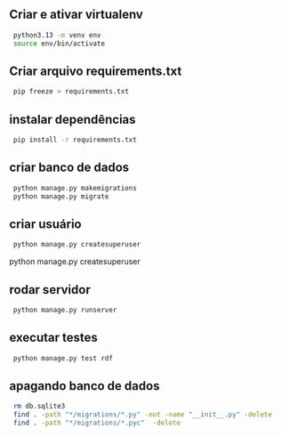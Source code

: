 ## Criar e ativar virtualenv

```bash
 python3.13 -m venv env
 source env/bin/activate
```

## Criar arquivo requirements.txt

```bash
 pip freeze > requirements.txt
```

## instalar dependências

```bash
 pip install -r requirements.txt
```

## criar banco de dados

```bash
 python manage.py makemigrations
 python manage.py migrate
```

## criar usuário

```bash
 python manage.py createsuperuser
```

python manage.py createsuperuser

## rodar servidor

```bash
 python manage.py runserver
```

## executar testes

```bash
 python manage.py test rdf
```

## apagando banco de dados

```bash
 rm db.sqlite3
 find . -path "*/migrations/*.py" -not -name "__init__.py" -delete
 find . -path "*/migrations/*.pyc"  -delete
```
